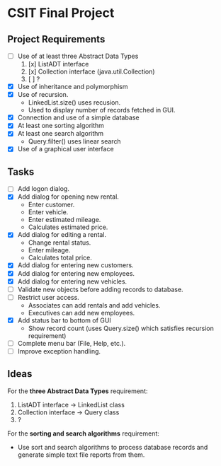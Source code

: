 # CSIT Final Project

## Project Requirements

- [ ] Use of at least three Abstract Data Types
    1. [x] ListADT interface
    2. [x] Collection interface (java.util.Collection)
    3. [ ] ?
- [x] Use of inheritance and polymorphism
- [x] Use of recursion.
    * LinkedList.size() uses recusion.
    * Used to display number of records fetched in GUI.
- [x] Connection and use of a simple database
- [x] At least one sorting algorithm
- [x] At least one search algorithm
    * Query.filter() uses linear search
- [x] Use of a graphical user interface

## Tasks

- [ ] Add logon dialog.
- [x] Add dialog for opening new rental.
    * Enter customer.
    * Enter vehicle.
    * Enter estimated mileage.
    * Calculates estimated price.
- [x] Add dialog for editing a rental.
    * Change rental status.
    * Enter mileage.
    * Calculates total price.
- [x] Add dialog for entering new customers.
- [x] Add dialog for entering new employees.
- [x] Add dialog for entering new vehicles.
- [ ] Validate new objects before adding records to database.
- [ ] Restrict user access.
    * Associates can add rentals and add vehicles.
    * Executives can add new employees.
- [x] Add status bar to bottom of GUI
    * Show record count (uses Query.size() which satisfies recursion requirement)
- [ ] Complete menu bar (File, Help, etc.).
- [ ] Improve exception handling.

## Ideas

For the **three Abstract Data Types** requirement:
1. ListADT interface -> LinkedList class
2. Collection interface -> Query class
3. ?

For the **sorting and search algorithms** requirement:
- Use sort and search algorithms to process database records and generate
simple text file reports from them.
